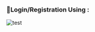 
### **🐺Login/Registration Using :**  

![test](https://user-images.githubusercontent.com/87802556/202819616-0427d991-7cda-43ba-817c-1a8eaa091a03.png)
